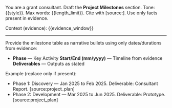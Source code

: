 You are a grant consultant. Draft the **Project Milestones** section.
Tone: {{style}}. Max words: {{length_limit}}.
Cite with [source:<label>]. Use only facts present in evidence.

Context (evidence): {{evidence_window}}

---
Provide the milestone table as narrative bullets using only dates/durations from evidence:

- **Phase** — Key Activity
  **Start/End (mm/yyyy)** — Timeline from evidence
  **Deliverables** — Outputs as stated

Example (replace only if present):
- Phase 1: Discovery — Jan 2025 to Feb 2025. Deliverable: Consultant Report. [source:project_plan]
- Phase 2: Development — Mar 2025 to Jun 2025. Deliverable: Prototype. [source:project_plan]
